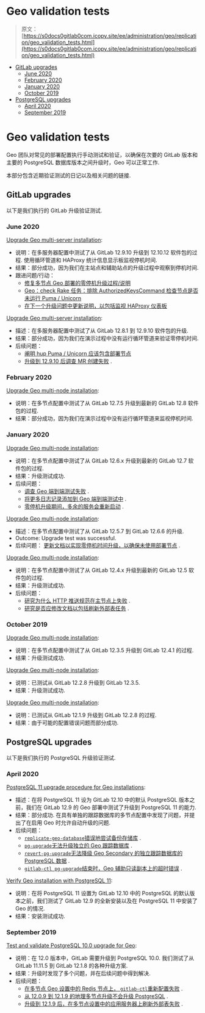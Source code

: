 # Geo validation tests

> 原文：[https://s0docs0gitlab0com.icopy.site/ee/administration/geo/replication/geo_validation_tests.html](https://s0docs0gitlab0com.icopy.site/ee/administration/geo/replication/geo_validation_tests.html)

*   [GitLab upgrades](#gitlab-upgrades)
    *   [June 2020](#june-2020)
    *   [February 2020](#february-2020)
    *   [January 2020](#january-2020)
    *   [October 2019](#october-2019)
*   [PostgreSQL upgrades](#postgresql-upgrades)
    *   [April 2020](#april-2020)
    *   [September 2019](#september-2019)

# Geo validation tests[](#geo-validation-tests "Permalink")

Geo 团队对常见的部署配置执行手动测试和验证，以确保在次要的 GitLab 版本和主要的 PostgreSQL 数据库版本之间升级时，Geo 可以正常工作.

本部分包含近期验证测试的日记以及相关问题的链接.

## GitLab upgrades[](#gitlab-upgrades "Permalink")

以下是我们执行的 GitLab 升级验证测试.

### June 2020[](#june-2020 "Permalink")

[Upgrade Geo multi-server installation](https://gitlab.com/gitlab-org/gitlab/-/issues/223284):

*   说明：在多服务器配置中测试了从 GitLab 12.9.10 升级到 12.10.12 软件包的过程. 使用循环管道和 HAProxy 统计信息显示板监视停机时间.
*   结果：部分成功，因为我们在主站点和辅助站点的升级过程中观察到停机时间.
*   跟进问题/行动：
    *   [修复多节点 Geo 部署的零停机升级过程/说明](https://gitlab.com/gitlab-org/gitlab/-/issues/225684)
    *   [Geo：check Rake 任务：排除 AuthorizedKeysCommand 检查节点是否未运行 Puma / Unicorn](https://gitlab.com/gitlab-org/gitlab/-/issues/225454)
    *   [在下一个升级问题中更新说明，以包括监视 HAProxy 仪表板](https://gitlab.com/gitlab-org/gitlab/-/issues/225359)

[Upgrade Geo multi-server installation](https://gitlab.com/gitlab-org/gitlab/-/issues/208104):

*   描述：在多服务器配置中测试了从 GitLab 12.8.1 到 12.9.10 软件包的升级.
*   结果：部分成功，因为我们在演示过程中没有运行循环管道来验证零停机时间.
*   后续问题：
    *   [阐明 hup Puma / Unicorn 应该包含部署节点](https://gitlab.com/gitlab-org/omnibus-gitlab/-/issues/5460)
    *   [升级到 12.9.10 后调查 MR 创建失败](https://gitlab.com/gitlab-org/gitlab/-/issues/223282) .

### February 2020[](#february-2020 "Permalink")

[Upgrade Geo multi-node installation](https://gitlab.com/gitlab-org/gitlab/-/issues/201837):

*   说明：在多节点配置中测试了从 GitLab 12.7.5 升级到最新的 GitLab 12.8 软件包的过程.
*   结果：部分成功，因为我们在演示过程中没有运行循环管道来监视停机时间.

### January 2020[](#january-2020 "Permalink")

[Upgrade Geo multi-node installation](https://gitlab.com/gitlab-org/gitlab/-/issues/200085):

*   说明：在多节点配置中测试了从 GitLab 12.6.x 升级到最新的 GitLab 12.7 软件包的过程.
*   结果：升级测试成功.
*   后续问题：
    *   [调查 Geo 端到端测试失败](https://gitlab.com/gitlab-org/gitlab/-/issues/201823) .
    *   [将更多日志记录添加到 Geo 端到端测试中](https://gitlab.com/gitlab-org/gitlab/-/issues/201830) .
    *   [零停机升级期间，多余的服务会重新启动](https://gitlab.com/gitlab-org/omnibus-gitlab/-/issues/5047) .

[Upgrade Geo multi-node installation](https://gitlab.com/gitlab-org/gitlab/-/issues/199836):

*   描述：在多节点配置中测试了从 GitLab 12.5.7 到 GitLab 12.6.6 的升级.
*   Outcome: Upgrade test was successful.
*   后续问题： [更新文档以实现零停机时间升级，以确保未使用部署节点](https://gitlab.com/gitlab-org/omnibus-gitlab/-/issues/5046) .

[Upgrade Geo multi-node installation](https://gitlab.com/gitlab-org/gitlab/-/issues/37044):

*   说明：在多节点配置中测试了从 GitLab 12.4.x 升级到最新的 GitLab 12.5 软件包的过程.
*   结果：升级测试成功.
*   后续问题：
    *   [研究为什么 HTTP 推送规范在主节点上失败](https://gitlab.com/gitlab-org/gitlab/-/issues/199825) .
    *   [研究是否应修改文档以包括刷新外部表任务](https://gitlab.com/gitlab-org/omnibus-gitlab/-/issues/5041) .

### October 2019[](#october-2019 "Permalink")

[Upgrade Geo multi-node installation](https://gitlab.com/gitlab-org/gitlab/-/issues/35262):

*   说明：在多节点配置中测试了从 GitLab 12.3.5 升级到 GitLab 12.4.1 的过程.
*   结果：升级测试成功.

[Upgrade Geo multi-node installation](https://gitlab.com/gitlab-org/gitlab/-/issues/32437):

*   说明：已测试从 GitLab 12.2.8 升级到 GitLab 12.3.5.
*   结果：升级测试成功.

[Upgrade Geo multi-node installation](https://gitlab.com/gitlab-org/gitlab/-/issues/32435):

*   说明：已测试从 GitLab 12.1.9 升级到 GitLab 12.2.8 的过程.
*   结果：由于可能的配置错误问题而部分成功.

## PostgreSQL upgrades[](#postgresql-upgrades "Permalink")

以下是我们执行的 PostgreSQL 升级验证测试.

### April 2020[](#april-2020 "Permalink")

[PostgreSQL 11 upgrade procedure for Geo installations](https://gitlab.com/gitlab-org/omnibus-gitlab/-/issues/4975):

*   描述：在将 PostgreSQL 11 设为 GitLab 12.10 中的默认 PostgreSQL 版本之前，我们在 GitLab 12.9 的 Geo 部署中测试了升级到 PostgreSQL 11 的能力.
*   结果：部分成功. 在具有单独的跟踪数据库的多节点配置中发现了问题，并提出了在启用 Geo 时允许自动升级的问题.
*   后续问题：
    *   [`replicate-geo-database`错误地尝试备份存储库](https://gitlab.com/gitlab-org/omnibus-gitlab/-/issues/5241) .
    *   [`pg-upgrade`无法升级独立的 Geo 跟踪数据库](https://gitlab.com/gitlab-org/omnibus-gitlab/-/issues/5242) .
    *   [`revert-pg-upgrade`无法降级 Geo Secondary 的独立跟踪数据库的 PostgreSQL 数据](https://gitlab.com/gitlab-org/omnibus-gitlab/-/issues/5243) .
    *   [`gitlab-ctl pg-upgrade`结束时，Geo 辅助只读副本上的超时错误](https://gitlab.com/gitlab-org/omnibus-gitlab/-/issues/5235) .

[Verify Geo installation with PostgreSQL 11](https://gitlab.com/gitlab-org/omnibus-gitlab/-/issues/4971):

*   说明：在将 PostgreSQL 11 设置为 GitLab 12.10 中的 PostgreSQL 的默认版本之前，我们测试了 GitLab 12.9 的全新安装以及在 PostgreSQL 11 中安装了 Geo 的情况.
*   结果：安装测试成功.

### September 2019[](#september-2019 "Permalink")

[Test and validate PostgreSQL 10.0 upgrade for Geo](https://gitlab.com/gitlab-org/gitlab/-/issues/12092):

*   说明：在 12.0 版本中，GitLab 需要升级到 PostgreSQL 10.0\. 我们测试了从 GitLab 11.11.5 到 GitLab 12.1.8 的各种升级方案.
*   结果：升级时发现了多个问题，并在后续问题中得到解决.
*   后续问题：
    *   [在多节点 Geo 设置中的 Redis 节点上， `gitlab-ctl`重新配置失败](https://gitlab.com/gitlab-org/omnibus-gitlab/-/issues/4706) .
    *   [从 12.0.9 到 12.1.9 的地理多节点升级不会升级 PostgreSQL](https://gitlab.com/gitlab-org/omnibus-gitlab/-/issues/4705) .
    *   [升级到 12.1.9 后，在多节点设置中的应用服务器上刷新外部表失败](https://gitlab.com/gitlab-org/gitlab/-/issues/32119) .